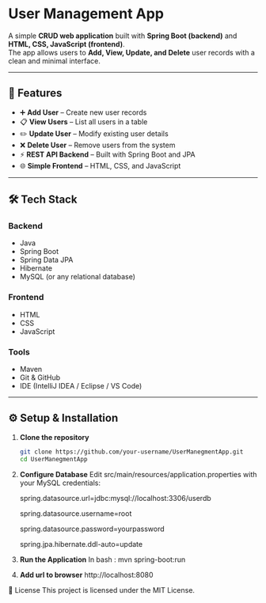 # User Management App  

A simple **CRUD web application** built with **Spring Boot (backend)** and **HTML, CSS, JavaScript (frontend)**.  
The app allows users to **Add, View, Update, and Delete** user records with a clean and minimal interface.  

---

## 🚀 Features  

- ➕ **Add User** – Create new user records  
- 📋 **View Users** – List all users in a table  
- ✏️ **Update User** – Modify existing user details  
- ❌ **Delete User** – Remove users from the system  
- ⚡ **REST API Backend** – Built with Spring Boot and JPA  
- 🌐 **Simple Frontend** – HTML, CSS, and JavaScript  

---

## 🛠️ Tech Stack  

### Backend  
- Java  
- Spring Boot  
- Spring Data JPA  
- Hibernate  
- MySQL (or any relational database)  

### Frontend  
- HTML  
- CSS  
- JavaScript  

### Tools  
- Maven  
- Git & GitHub  
- IDE (IntelliJ IDEA / Eclipse / VS Code)  

---

## ⚙️ Setup & Installation  

1. **Clone the repository**  
   ```bash
   git clone https://github.com/your-username/UserManegmentApp.git
   cd UserManegmentApp

2. **Configure Database**
    Edit src/main/resources/application.properties with your MySQL credentials:

     spring.datasource.url=jdbc:mysql://localhost:3306/userdb
   
     spring.datasource.username=root
   
     spring.datasource.password=yourpassword
   
     spring.jpa.hibernate.ddl-auto=update

4.  **Run the Application**
       In bash : mvn spring-boot:run

5. **Add url to browser**
       http://localhost:8080

 📜 License
   This project is licensed under the MIT License.

